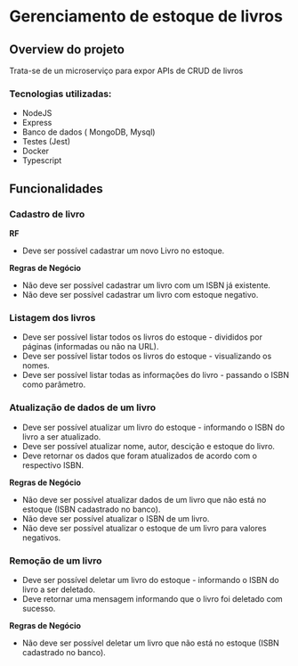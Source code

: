 # Gerenciamento de estoque de livros
## Overview do projeto
Trata-se de un microserviço para expor APIs de CRUD de livros

### Tecnologias utilizadas:
* NodeJS
* Express
* Banco de dados ( MongoDB, Mysql)
* Testes (Jest)
* Docker
* Typescript

## Funcionalidades
### Cadastro de livro

**RF**
- Deve ser possível cadastrar um novo Livro no estoque.

**Regras de Negócio** 
- Não deve ser possível cadastrar um livro com um ISBN já existente.
- Não deve ser possível cadastrar um livro com estoque negativo.

### Listagem dos livros

- Deve ser possível listar todos os livros do estoque - divididos por páginas (informadas ou não na URL).
- Deve ser possível listar todos os livros do estoque - visualizando os nomes.
- Deve ser possível listar todas as informações do livro - passando o  ISBN como parâmetro.

### Atualização de dados de um livro

- Deve ser possível atualizar um livro do estoque - informando o ISBN do livro a ser atualizado.
- Deve ser possível atualizar nome, autor, descição e estoque do livro.
- Deve retornar os dados que foram atualizados de acordo com o respectivo ISBN.

**Regras de Negócio** 
- Não deve ser possível atualizar dados de um livro que não está no estoque (ISBN cadastrado no banco).
- Não deve ser possível atualizar o ISBN de um livro.
- Não deve ser possível atualizar o estoque de um livro para valores negativos.

### Remoção de um livro

- Deve ser possível deletar um livro do estoque - informando o ISBN do livro a ser deletado.
- Deve retornar uma mensagem informando que o livro foi deletado com sucesso.

**Regras de Negócio** 
- Não deve ser possível deletar um livro que não está no estoque (ISBN cadastrado no banco).
